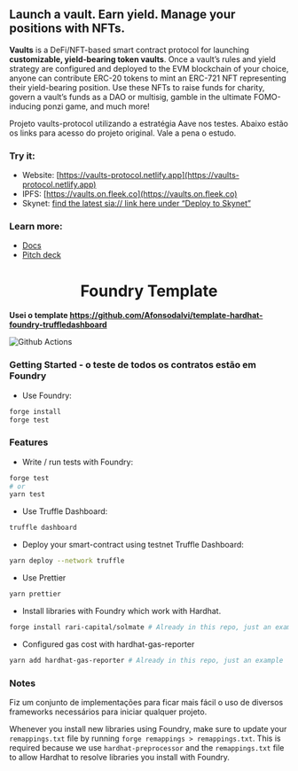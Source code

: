 ## Launch a vault. Earn yield. Manage your positions with NFTs.

**Vaults** is a DeFi/NFT-based smart contract protocol for launching **customizable, yield-bearing token vaults**. Once a vault’s rules and yield strategy are configured and deployed to the EVM blockchain of your choice, anyone can contribute ERC-20 tokens to mint an ERC-721 NFT representing their yield-bearing position. Use these NFTs to raise funds for charity, govern a vault’s funds as a DAO or multisig, gamble in the ultimate FOMO-inducing ponzi game, and much more!

Projeto vaults-protocol utilizando a estratégia Aave nos testes. Abaixo estão os links para acesso do projeto original. Vale a pena o estudo.

### Try it:

- Website: [https://vaults-protocol.netlify.app](https://vaults-protocol.netlify.app)
- IPFS: [https://vaults.on.fleek.co](https://vaults.on.fleek.co)
- Skynet: [find the latest sia:// link here under “Deploy to Skynet”](https://github.com/VaultsProtocol/VaultsProtocol/actions/workflows/deploy-to-skynet.yml)

### Learn more:

- [Docs](https://www.notion.so/vaults-protocol/Vaults-Protocol-f6a98982b97d407f98fed79b925c421b)
- [Pitch deck](https://www.figma.com/file/jU4SfWx6t3xxaOFzPiWE3r/Vaults-Protocol---Pitch-Deck?node-id=60%3A642)




# <h1 align="center">Foundry Template</h1>

**Usei o template https://github.com/Afonsodalvi/template-hardhat-foundry-truffledashboard**

![Github Actions]()

### Getting Started - o teste de todos os contratos estão em Foundry

 * Use Foundry: 
```bash
forge install
forge test
```

### Features

 * Write / run tests with Foundry:
```bash
forge test
# or
yarn test
```
* Use Truffle Dashboard:
```bash
truffle dashboard
```

* Deploy your smart-contract using testnet Truffle Dashboard:
```bash
yarn deploy --network truffle
```

 * Use Prettier
```bash
yarn prettier
```

 * Install libraries with Foundry which work with Hardhat.
```bash
forge install rari-capital/solmate # Already in this repo, just an example
```

* Configured gas cost with hardhat-gas-reporter

```bash
yarn add hardhat-gas-reporter # Already in this repo, just an example
```

### Notes
Fiz um conjunto de implementações para ficar mais fácil o uso de diversos frameworks necessários para iniciar qualquer projeto.

Whenever you install new libraries using Foundry, make sure to update your `remappings.txt` file by running `forge remappings > remappings.txt`. This is required because we use `hardhat-preprocessor` and the `remappings.txt` file to allow Hardhat to resolve libraries you install with Foundry.
